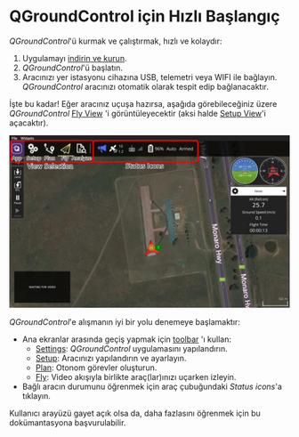 # QGroundControl için Hızlı Başlangıç

*QGroundControl*'ü kurmak ve çalıştırmak, hızlı ve kolaydır:

1. Uygulamayı [indirin ve kurun](../getting_started/download_and_install.md).
2. *QGroundControl*'ü başlatın. 
3. Aracınızı yer istasyonu cihazına USB, telemetri veya WIFI ile bağlayın. *QGroundControl* aracınızı otomatik olarak tespit edip bağlanacaktır.

İşte bu kadar! Eğer aracınız uçuşa hazırsa, aşağıda görebileceğiniz üzere *QGroundControl* [Fly View](../FlyView/FlyView.md) 'i görüntüleyecektir (aksi halde [Setup View](../SetupView/SetupView.md)'i açacaktır).

![](../../assets/quickstart/fly_view_connected_vehicle.jpg)

*QGroundControl*'e alışmanın iyi bir yolu denemeye başlamaktır:

- Ana ekranlar arasında geçiş yapmak için [toolbar](../toolbar/toolbar.md) 'ı kullan: 
  - [Settings](../SettingsView/SettingsView.md): *QGroundControl* uygulamasını yapılandırın.
  - [Setup](../SetupView/SetupView.md): Aracınızı yapılandırın ve ayarlayın.
  - [Plan](../PlanView/PlanView.md): Otonom görevler oluşturun.
  - [Fly](../FlyView/FlyView.md): Video akışıyla birlikte araç(lar)ınızı uçarken izleyin.
- Bağlı aracın durumunu öğrenmek için araç çubuğundaki *Status icons*'a tıklayın. 

Kullanıcı arayüzü gayet açık olsa da, daha fazlasını öğrenmek için bu dokümantasyona başvurulabilir.